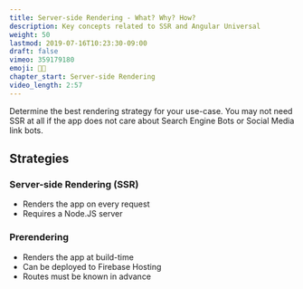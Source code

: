 ```yaml
---
title: Server-side Rendering - What? Why? How?
description: Key concepts related to SSR and Angular Universal
weight: 50
lastmod: 2019-07-16T10:23:30-09:00
draft: false
vimeo: 359179180
emoji: 👩‍💻
chapter_start: Server-side Rendering
video_length: 2:57
---
```


Determine the best rendering strategy for your use-case. You may not need SSR at all if the app does not care about Search Engine Bots or Social Media link bots. 

## Strategies

### Server-side Rendering (SSR)

- Renders the app on every request
- Requires a Node.JS server 

### Prerendering

- Renders the app at build-time
- Can be deployed to Firebase Hosting
- Routes must be known in advance
